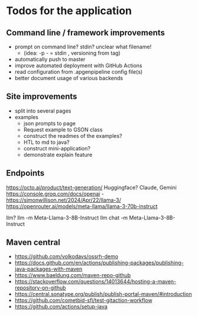# Todos for the application

## Command line / framework improvements
- prompt on command line? stdin? unclear what filename!
  - (idea: -p - = stdin , versioning from tag)
- automatically push to master
- improve automated deployment with GitHub Actions
- read configuration from .apgenpipeline config file(s)
- better document usage of various backends

## Site improvements
- split into several pages
- examples
  - json prompts to page
  - Request example to GSON class
  - construct the readmes of the examples?
  - HTL to md to java?
  - construct mini-application?
  - demonstrate explain feature

## Endpoints

https://octo.ai/product/text-generation/
Huggingface?
Claude, Gemini
https://console.groq.com/docs/openai - https://simonwillison.net/2024/Apr/22/llama-3/
https://openrouter.ai/models/meta-llama/llama-3-70b-instruct

llm? llm -m Meta-Llama-3-8B-Instruct
llm chat -m Meta-Llama-3-8B-Instruct

## Maven central
- https://github.com/volkodavs/ossrh-demo
- https://docs.github.com/en/actions/publishing-packages/publishing-java-packages-with-maven
- https://www.baeldung.com/maven-repo-github
- https://stackoverflow.com/questions/14013644/hosting-a-maven-repository-on-github
- https://central.sonatype.org/publish/publish-portal-maven/#introduction
- https://github.com/cometbid-sfi/test-gitaction-workflow
- https://github.com/actions/setup-java
